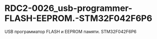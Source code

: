 # RDC2-0026_usb-programmer-FLASH-EEPROM.-STM32F042F6P6
USB программатор FLASH и EEPROM памяти. STM32F042F6P6
